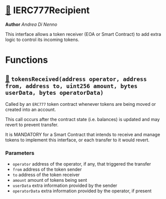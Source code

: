 # [🔗](/interfaces/IERC777Recipient.sol#L7) IERC777Recipient
**Author** _Andrea Di Nenno_

This interface allows a token receiver (EOA or Smart Contract) to add extra logic to control its incoming tokens.


# Functions
## [🔗](/interfaces/IERC777Recipient.sol#L16) `tokensReceived(address operator, address from, address to, uint256 amount, bytes userData, bytes operatorData)`

Called by an `ERC777` token contract whenever tokens are being moved or created into an account.

This call occurs after the contract state (i.e. balances) is updated and may revert to prevent transfer.

It is MANDATORY for a Smart Contract that intends to receive and manage tokens to implement this interface, or each transfer to it would revert.




### Parameters
* `operator` address of the operator, if any, that triggered the transfer
* `from` address of the token sender
* `to` address of the token receiver
* `amount` amount of tokens being sent
* `userData` extra information provided by the sender
* `operatorData` extra information provided by the operator, if present

